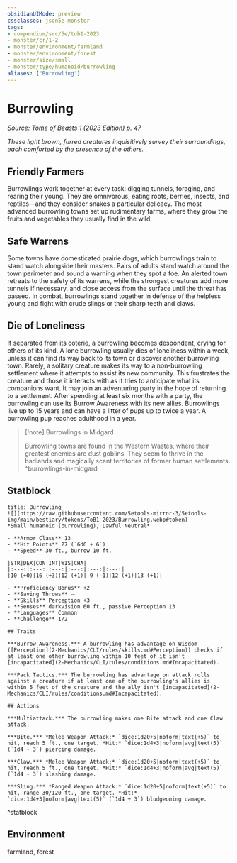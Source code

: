 ```yaml
---
obsidianUIMode: preview
cssclasses: json5e-monster
tags:
- compendium/src/5e/tob1-2023
- monster/cr/1-2
- monster/environment/farmland
- monster/environment/forest
- monster/size/small
- monster/type/humanoid/burrowling
aliases: ["Burrowling"]
---
```

# Burrowling
*Source: Tome of Beasts 1 (2023 Edition) p. 47*  

*These light brown, furred creatures inquisitively survey their surroundings, each comforted by the presence of the others.*

## Friendly Farmers

Burrowlings work together at every task: digging tunnels, foraging, and rearing their young. They are omnivorous, eating roots, berries, insects, and reptiles—and they consider snakes a particular delicacy. The most advanced burrowling towns set up rudimentary farms, where they grow the fruits and vegetables they usually find in the wild.

## Safe Warrens

Some towns have domesticated prairie dogs, which burrowlings train to stand watch alongside their masters. Pairs of adults stand watch around the town perimeter and sound a warning when they spot a foe. An alerted town retreats to the safety of its warrens, while the strongest creatures add more tunnels if necessary, and close access from the surface until the threat has passed. In combat, burrowlings stand together in defense of the helpless young and fight with crude slings or their sharp teeth and claws.

## Die of Loneliness

If separated from its coterie, a burrowling becomes despondent, crying for others of its kind. A lone burrowling usually dies of loneliness within a week, unless it can find its way back to its town or discover another burrowling town. Rarely, a solitary creature makes its way to a non-burrowling settlement where it attempts to assist its new community. This frustrates the creature and those it interacts with as it tries to anticipate what its companions want. It may join an adventuring party in the hope of returning to a settlement. After spending at least six months with a party, the burrowling can use its Burrow Awareness with its new allies. Burrowlings live up to 15 years and can have a litter of pups up to twice a year. A burrowling pup reaches adulthood in a year.

> [!note] Burrowlings in Midgard
> 
> Burrowling towns are found in the Western Wastes, where their greatest enemies are dust goblins. They seem to thrive in the badlands and magically scant territories of former human settlements.
^burrowlings-in-midgard

## Statblock

```ad-statblock
title: Burrowling
![](https://raw.githubusercontent.com/5etools-mirror-3/5etools-img/main/bestiary/tokens/ToB1-2023/Burrowling.webp#token)
*Small humanoid (burrowling), Lawful Neutral*

- **Armor Class** 13
- **Hit Points** 27 (`6d6 + 6`)
- **Speed** 30 ft., burrow 10 ft.

|STR|DEX|CON|INT|WIS|CHA|
|:---:|:---:|:---:|:---:|:---:|:---:|
|10 (+0)|16 (+3)|12 (+1)| 9 (-1)|12 (+1)|13 (+1)|

- **Proficiency Bonus** +2
- **Saving Throws** ⏤
- **Skills** Perception +3
- **Senses** darkvision 60 ft., passive Perception 13
- **Languages** Common
- **Challenge** 1/2

## Traits

***Burrow Awareness.*** A burrowling has advantage on Wisdom ([Perception](2-Mechanics/CLI/rules/skills.md#Perception)) checks if at least one other burrowling within 10 feet of it isn't [incapacitated](2-Mechanics/CLI/rules/conditions.md#Incapacitated).

***Pack Tactics.*** The burrowling has advantage on attack rolls against a creature if at least one of the burrowling's allies is within 5 feet of the creature and the ally isn't [incapacitated](2-Mechanics/CLI/rules/conditions.md#Incapacitated).

## Actions

***Multiattack.*** The burrowling makes one Bite attack and one Claw attack.

***Bite.*** *Melee Weapon Attack:* `dice:1d20+5|noform|text(+5)` to hit, reach 5 ft., one target. *Hit:* `dice:1d4+3|noform|avg|text(5)` (`1d4 + 3`) piercing damage.

***Claw.*** *Melee Weapon Attack:* `dice:1d20+5|noform|text(+5)` to hit, reach 5 ft., one target. *Hit:* `dice:1d4+3|noform|avg|text(5)` (`1d4 + 3`) slashing damage.

***Sling.*** *Ranged Weapon Attack:* `dice:1d20+5|noform|text(+5)` to hit, range 30/120 ft., one target. *Hit:* `dice:1d4+3|noform|avg|text(5)` (`1d4 + 3`) bludgeoning damage.
```
^statblock

## Environment

farmland, forest